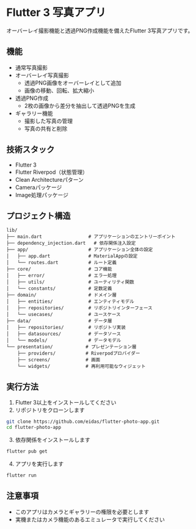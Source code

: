 # Flutter 3 写真アプリ

オーバーレイ撮影機能と透過PNG作成機能を備えたFlutter 3写真アプリです。

## 機能

- 通常写真撮影
- オーバーレイ写真撮影
  - 透過PNG画像をオーバーレイとして追加
  - 画像の移動、回転、拡大縮小
- 透過PNG作成
  - 2枚の画像から差分を抽出して透過PNGを生成
- ギャラリー機能
  - 撮影した写真の管理
  - 写真の共有と削除

## 技術スタック

- Flutter 3
- Flutter Riverpod（状態管理）
- Clean Architectureパターン
- Cameraパッケージ
- Image処理パッケージ

## プロジェクト構造

```
lib/
├── main.dart                 # アプリケーションのエントリーポイント
├── dependency_injection.dart   # 依存関係注入設定
├── app/                      # アプリケーション全体の設定
│   ├── app.dart              # MaterialAppの設定
│   └── routes.dart           # ルート定義
├── core/                     # コア機能
│   ├── error/                # エラー処理
│   ├── utils/                # ユーティリティ関数
│   └── constants/            # 定数定義
├── domain/                   # ドメイン層
│   ├── entities/             # エンティティモデル
│   ├── repositories/         # リポジトリインターフェース
│   └── usecases/             # ユースケース
├── data/                     # データ層
│   ├── repositories/         # リポジトリ実装
│   ├── datasources/          # データソース
│   └── models/               # データモデル
└── presentation/            # プレゼンテーション層
    ├── providers/           # Riverpodプロバイダー
    ├── screens/             # 画面
    └── widgets/             # 再利用可能なウィジェット
```

## 実行方法

1. Flutter 3以上をインストールしてください
2. リポジトリをクローンします

```bash
git clone https://github.com/eidas/flutter-photo-app.git
cd flutter-photo-app
```

3. 依存関係をインストールします

```bash
flutter pub get
```

4. アプリを実行します

```bash
flutter run
```

## 注意事項

- このアプリはカメラとギャラリーの権限を必要とします
- 実機またはカメラ機能のあるエミュレータで実行してください
